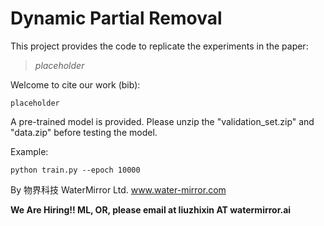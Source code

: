 # Dynamic Partial Removal

This project provides the code to replicate the experiments in the paper:

> <cite> placeholder </cite>

Welcome to cite our work (bib):

``` 
placeholder
```

A pre-trained model is provided. Please unzip the "validation_set.zip" and "data.zip" before testing the model.

Example:
```
python train.py --epoch 10000
```
By 物界科技 WaterMirror Ltd. www.water-mirror.com

**We Are Hiring!! ML, OR, please email at liuzhixin AT watermirror.ai**
